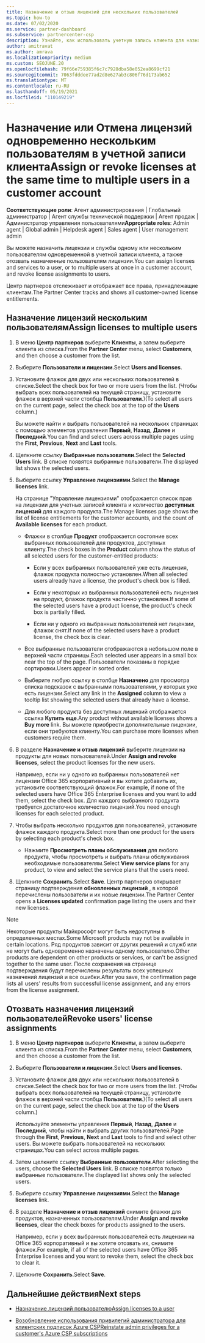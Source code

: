 ```yaml
---
title: Назначение и отзыв лицензий для нескольких пользователей
ms.topic: how-to
ms.date: 07/02/2020
ms.service: partner-dashboard
ms.subservice: partnercenter-csp
description: Узнайте, как использовать учетную запись клиента для назначения или отзыва лицензий и служб одному пользователю или нескольким пользователям одновременно.
author: amitravat
ms.author: amrava
ms.localizationpriority: medium
ms.custom: SEOJUNE.20
ms.openlocfilehash: 79f66e759385f6c7c7928dba58e052ea8699cf21
ms.sourcegitcommit: 7063fdddee77ad2d8e627ab3c806f76d173ab652
ms.translationtype: MT
ms.contentlocale: ru-RU
ms.lasthandoff: 05/19/2021
ms.locfileid: "110149219"
---
```

# <a name="assign-or-revoke-licenses-at-the-same-time-to-multiple-users-in-a-customer-account"></a><span data-ttu-id="a826f-103">Назначение или Отмена лицензий одновременно нескольким пользователям в учетной записи клиента</span><span class="sxs-lookup"><span data-stu-id="a826f-103">Assign or revoke licenses at the same time to multiple users in a customer account</span></span>

<span data-ttu-id="a826f-104">**Соответствующие роли**: Агент администрирования | Глобальный администратор | Агент службы технической поддержки | Агент продаж | Администратор управления пользователями</span><span class="sxs-lookup"><span data-stu-id="a826f-104">**Appropriate roles**: Admin agent | Global admin | Helpdesk agent | Sales agent | User management admin</span></span>

<span data-ttu-id="a826f-105">Вы можете назначить лицензии и службы одному или нескольким пользователям одновременной в учетной записи клиента, а также отозвать назначенные пользователям лицензии.</span><span class="sxs-lookup"><span data-stu-id="a826f-105">You can assign licenses and services to a user, or to multiple users at once in a customer account, and revoke license assignments to users.</span></span>

<span data-ttu-id="a826f-106">Центр партнеров отслеживает и отображает все права, принадлежащие клиентам.</span><span class="sxs-lookup"><span data-stu-id="a826f-106">The Partner Center tracks and shows all customer-owned license entitlements.</span></span>

## <a name="assign-licenses-to-multiple-users"></a><span data-ttu-id="a826f-107">Назначение лицензий нескольким пользователям</span><span class="sxs-lookup"><span data-stu-id="a826f-107">Assign licenses to multiple users</span></span>

1. <span data-ttu-id="a826f-108">В меню **Центр партнеров** выберите **Клиенты**, а затем выберите клиента из списка.</span><span class="sxs-lookup"><span data-stu-id="a826f-108">From the **Partner Center** menu, select **Customers**, and then choose a customer from the list.</span></span>

2. <span data-ttu-id="a826f-109">Выберите **Пользователи и лицензии**.</span><span class="sxs-lookup"><span data-stu-id="a826f-109">Select **Users and licenses**.</span></span>

3. <span data-ttu-id="a826f-110">Установите флажок для двух или нескольких пользователей в списке.</span><span class="sxs-lookup"><span data-stu-id="a826f-110">Select the check box for two or more users from the list.</span></span> <span data-ttu-id="a826f-111">(Чтобы выбрать всех пользователей на текущей страницу, установите флажок в верхней части столбца **Пользователи**.)</span><span class="sxs-lookup"><span data-stu-id="a826f-111">(To select all users on the current page, select the check box at the top of the **Users** column.)</span></span>

    <span data-ttu-id="a826f-112">Вы можете найти и выбрать пользователей на нескольких страницах с помощью элементов управления **Первый**, **Назад**, **Далее** и **Последний**.</span><span class="sxs-lookup"><span data-stu-id="a826f-112">You can find and select users across multiple pages using the **First**, **Previous**, **Next** and **Last** tools.</span></span>

4. <span data-ttu-id="a826f-113">Щелкните ссылку **Выбранные пользователи**.</span><span class="sxs-lookup"><span data-stu-id="a826f-113">Select the **Selected Users** link.</span></span> <span data-ttu-id="a826f-114">В списке появятся выбранные пользователи.</span><span class="sxs-lookup"><span data-stu-id="a826f-114">The displayed list shows the selected users.</span></span>

5. <span data-ttu-id="a826f-115">Выберите ссылку **Управление лицензиями**.</span><span class="sxs-lookup"><span data-stu-id="a826f-115">Select the **Manage licenses** link.</span></span>

    <span data-ttu-id="a826f-116">На странице "Управление лицензиями" отображается список прав на лицензии для учетных записей клиента и количество **доступных лицензий** для каждого продукта.</span><span class="sxs-lookup"><span data-stu-id="a826f-116">The Manage licenses page shows the list of license entitlements for the customer accounts, and the count of **Available licenses** for each product.</span></span>

    - <span data-ttu-id="a826f-117">Флажки в столбце **Продукт** отображается состояние всех выбранных пользователей для продуктов, доступных клиенту.</span><span class="sxs-lookup"><span data-stu-id="a826f-117">The check boxes in the **Product** column show the status of all selected users for the customer-entitled products:</span></span>

       - <span data-ttu-id="a826f-118">Если у всех выбранных пользователей уже есть лицензия, флажок продукта полностью установлен.</span><span class="sxs-lookup"><span data-stu-id="a826f-118">When all selected users already have a license, the product's check box is filled.</span></span>

       - <span data-ttu-id="a826f-119">Если у некоторых из выбранных пользователей есть лицензия на продукт, флажок продукта частично установлен.</span><span class="sxs-lookup"><span data-stu-id="a826f-119">If some of the selected users have a product license, the product's check box is partially filled.</span></span>

       - <span data-ttu-id="a826f-120">Если ни у одного из выбранных пользователей нет лицензии, флажок снят.</span><span class="sxs-lookup"><span data-stu-id="a826f-120">If none of the selected users have a product license, the check box is clear.</span></span>

    - <span data-ttu-id="a826f-121">Все выбранные пользователи отображаются в небольшом поле в верхней части страницы.</span><span class="sxs-lookup"><span data-stu-id="a826f-121">Each selected user appears in a small box near the top of the page.</span></span> <span data-ttu-id="a826f-122">Пользователи показаны в порядке сортировки.</span><span class="sxs-lookup"><span data-stu-id="a826f-122">Users appear in sorted order.</span></span>

    - <span data-ttu-id="a826f-123">Выберите любую ссылку в столбце **Назначено** для просмотра списка подсказок с выбранными пользователями, у которых уже есть лицензии.</span><span class="sxs-lookup"><span data-stu-id="a826f-123">Select any link in the **Assigned** column to view a tooltip list showing the selected users that already have a license.</span></span>

    - <span data-ttu-id="a826f-124">Для любого продукта без доступных лицензий отображается ссылка **Купить еще**.</span><span class="sxs-lookup"><span data-stu-id="a826f-124">Any product without available licenses shows a **Buy more** link.</span></span> <span data-ttu-id="a826f-125">Вы можете приобрести дополнительные лицензии, если они требуются клиенту.</span><span class="sxs-lookup"><span data-stu-id="a826f-125">You can purchase more licenses when customers require them.</span></span>

6. <span data-ttu-id="a826f-126">В разделе **Назначение и отзыв лицензий** выберите лицензии на продукты для новых пользователей.</span><span class="sxs-lookup"><span data-stu-id="a826f-126">Under **Assign and revoke licenses**, select the product licenses for the new users.</span></span> 

   <span data-ttu-id="a826f-127">Например, если ни у одного из выбранных пользователей нет лицензии Office 365 корпоративный и вы хотите добавить их, установите соответствующий флажок.</span><span class="sxs-lookup"><span data-stu-id="a826f-127">For example, if none of the selected users have Office 365 Enterprise licenses and you want to add them, select the check box.</span></span> <span data-ttu-id="a826f-128">Для каждого выбранного продукта требуется достаточное количество лицензий.</span><span class="sxs-lookup"><span data-stu-id="a826f-128">You need enough licenses for each selected product.</span></span>

7. <span data-ttu-id="a826f-129">Чтобы выбрать несколько продуктов для пользователей, установите флажок каждого продукта.</span><span class="sxs-lookup"><span data-stu-id="a826f-129">Select more than one product for the users by selecting each product's check box.</span></span>
    -   <span data-ttu-id="a826f-130">Нажмите **Просмотреть планы обслуживания** для любого продукта, чтобы просмотреть и выбрать планы обслуживания необходимые пользователям.</span><span class="sxs-lookup"><span data-stu-id="a826f-130">Select **View service plans** for any product, to view and select the service plans that the users need.</span></span>

8. <span data-ttu-id="a826f-131">Щелкните **Сохранить**.</span><span class="sxs-lookup"><span data-stu-id="a826f-131">Select **Save**.</span></span> <span data-ttu-id="a826f-132">Центр партнеров открывает страницу подтверждения **обновленных лицензий** , в которой перечислены пользователи и их новые лицензии.</span><span class="sxs-lookup"><span data-stu-id="a826f-132">The Partner Center opens a **Licenses updated** confirmation page listing the users and their new licenses.</span></span>

>[!NOTE]
><span data-ttu-id="a826f-133">Некоторые продукты Майкрософт могут быть недоступны в определенных местах.</span><span class="sxs-lookup"><span data-stu-id="a826f-133">Some Microsoft products may not be available in certain locations.</span></span> <span data-ttu-id="a826f-134">Ряд продуктов зависит от других решений и служб или не могут быть одновременно назначены одному пользователю.</span><span class="sxs-lookup"><span data-stu-id="a826f-134">Other products are dependent on other products or services, or can't be assigned together to the same user.</span></span> <span data-ttu-id="a826f-135">После сохранения на странице подтверждения будут перечислены результаты всех успешных назначений лицензий и все ошибки.</span><span class="sxs-lookup"><span data-stu-id="a826f-135">After you save, the confirmation page lists all users' results from successful license assignment, and any errors from the license assignment.</span></span>

## <a name="revoke-users-license-assignments"></a><span data-ttu-id="a826f-136">Отозвать назначения лицензий пользователей</span><span class="sxs-lookup"><span data-stu-id="a826f-136">Revoke users' license assignments</span></span>

1. <span data-ttu-id="a826f-137">В меню **Центр партнеров** выберите **Клиенты**, а затем выберите клиента из списка.</span><span class="sxs-lookup"><span data-stu-id="a826f-137">From the **Partner Center** menu, select **Customers**, and then choose a customer from the list.</span></span>

2. <span data-ttu-id="a826f-138">Выберите **Пользователи и лицензии**.</span><span class="sxs-lookup"><span data-stu-id="a826f-138">Select **Users and licenses**.</span></span>

3. <span data-ttu-id="a826f-139">Установите флажок для двух или нескольких пользователей в списке.</span><span class="sxs-lookup"><span data-stu-id="a826f-139">Select the check box for two or more users from the list.</span></span> <span data-ttu-id="a826f-140">(Чтобы выбрать всех пользователей на текущей страницу, установите флажок в верхней части столбца **Пользователи**.)</span><span class="sxs-lookup"><span data-stu-id="a826f-140">(To select all users on the current page, select the check box at the top of the **Users** column.)</span></span>

    <span data-ttu-id="a826f-141">Используйте элементы управления **Первый**, **Назад**, **Далее** и **Последний**, чтобы найти и выбрать других пользователей.</span><span class="sxs-lookup"><span data-stu-id="a826f-141">Page through the **First**, **Previous**, **Next** and **Last** tools to find and select other users.</span></span> <span data-ttu-id="a826f-142">Вы можете выбрать пользователей на нескольких страницах.</span><span class="sxs-lookup"><span data-stu-id="a826f-142">You can select across multiple pages.</span></span>

4. <span data-ttu-id="a826f-143">Затем щелкните ссылку **Выбранные пользователи**.</span><span class="sxs-lookup"><span data-stu-id="a826f-143">After selecting the users, choose the **Selected Users** link.</span></span> <span data-ttu-id="a826f-144">В списке появятся только выбранные пользователи.</span><span class="sxs-lookup"><span data-stu-id="a826f-144">The displayed list shows only the selected users.</span></span>

5. <span data-ttu-id="a826f-145">Выберите ссылку **Управление лицензиями**.</span><span class="sxs-lookup"><span data-stu-id="a826f-145">Select the **Manage licenses** link.</span></span>

6. <span data-ttu-id="a826f-146">В разделе **Назначение и отзыв лицензий** снимите флажки для продуктов, назначенных пользователям.</span><span class="sxs-lookup"><span data-stu-id="a826f-146">Under **Assign and revoke licenses**, clear the check boxes for products assigned to the users.</span></span>

   <span data-ttu-id="a826f-147">Например, если у всех выбранных пользователей есть лицензии на Office 365 корпоративный и вы хотите отозвать их, снимите флажок.</span><span class="sxs-lookup"><span data-stu-id="a826f-147">For example, if all of the selected users have Office 365 Enterprise licenses and you want to revoke them, select the check box to clear it.</span></span>

7. <span data-ttu-id="a826f-148">Щелкните **Сохранить**.</span><span class="sxs-lookup"><span data-stu-id="a826f-148">Select **Save**.</span></span>

## <a name="next-steps"></a><span data-ttu-id="a826f-149">Дальнейшие действия</span><span class="sxs-lookup"><span data-stu-id="a826f-149">Next steps</span></span>

- [<span data-ttu-id="a826f-150">Назначение лицензий пользователю</span><span class="sxs-lookup"><span data-stu-id="a826f-150">Assign licenses to a user</span></span>](assign-licenses-to-users.md)

- [<span data-ttu-id="a826f-151">Возобновление использования привилегий администратора для клиентских подписок Azure CSP</span><span class="sxs-lookup"><span data-stu-id="a826f-151">Reinstate admin privileges for a customer's Azure CSP subscriptions</span></span>](revoke-reinstate-csp.md)